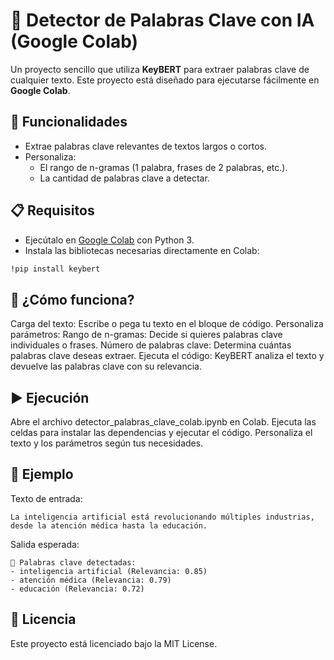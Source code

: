 # 🔑 Detector de Palabras Clave con IA (Google Colab)

Un proyecto sencillo que utiliza **KeyBERT** para extraer palabras clave de cualquier texto. Este proyecto está diseñado para ejecutarse fácilmente en **Google Colab**.

## 🚀 Funcionalidades
- Extrae palabras clave relevantes de textos largos o cortos.
- Personaliza:
  - El rango de n-gramas (1 palabra, frases de 2 palabras, etc.).
  - La cantidad de palabras clave a detectar.

## 📋 Requisitos
- Ejecútalo en [Google Colab](https://colab.research.google.com/) con Python 3.
- Instala las bibliotecas necesarias directamente en Colab:

```bash
!pip install keybert
```

## 🤔 ¿Cómo funciona?
Carga del texto: Escribe o pega tu texto en el bloque de código.
Personaliza parámetros:
Rango de n-gramas: Decide si quieres palabras clave individuales o frases.
Número de palabras clave: Determina cuántas palabras clave deseas extraer.
Ejecuta el código: KeyBERT analiza el texto y devuelve las palabras clave con su relevancia.

## ▶️ Ejecución
Abre el archivo detector_palabras_clave_colab.ipynb en Colab.
Ejecuta las celdas para instalar las dependencias y ejecutar el código.
Personaliza el texto y los parámetros según tus necesidades.

## 🌟 Ejemplo
Texto de entrada:

```
La inteligencia artificial está revolucionando múltiples industrias, desde la atención médica hasta la educación.
```

Salida esperada:

```
🔑 Palabras clave detectadas:
- inteligencia artificial (Relevancia: 0.85)
- atención médica (Relevancia: 0.79)
- educación (Relevancia: 0.72)
```

## 📜 Licencia
Este proyecto está licenciado bajo la MIT License.